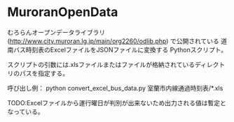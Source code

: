 # MuroranOpenData
むろらんオープンデータライブラリ (http://www.city.muroran.lg.jp/main/org2260/odlib.php) で公開されている
道南バス時刻表のExcelファイルをJSONファイルに変換する Pythonスクリプト。

スクリプトの引数には.xlsファイルまたはファイルが格納されているディレクトリのパスを指定する。

呼び出し例：
python convert_excel_bus_data.py 室蘭市内線通過時刻表/*.xls


TODO:Excelファイルから運行曜日が判別が出来ないため出力される値は暫定となっている。
